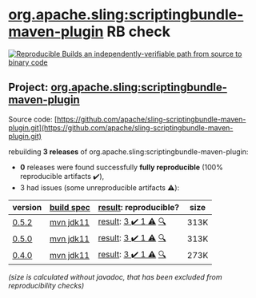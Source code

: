 [org.apache.sling:scriptingbundle-maven-plugin](https://search.maven.org/artifact/org.apache.sling/scriptingbundle-maven-plugin/) RB check
=======

[![Reproducible Builds](https://reproducible-builds.org/images/logos/rb.svg) an independently-verifiable path from source to binary code](https://reproducible-builds.org/)

## Project: [org.apache.sling:scriptingbundle-maven-plugin](https://search.maven.org/artifact/org.apache.sling/scriptingbundle-maven-plugin/)

Source code: [https://github.com/apache/sling-scriptingbundle-maven-plugin.git](https://github.com/apache/sling-scriptingbundle-maven-plugin.git)

rebuilding **3 releases** of org.apache.sling:scriptingbundle-maven-plugin:
- **0** releases were found successfully **fully reproducible** (100% reproducible artifacts :heavy_check_mark:),
- 3 had issues (some unreproducible artifacts :warning:):

| version | [build spec](/BUILDSPEC.md) | [result](https://reproducible-builds.org/docs/jvm/): reproducible? | size |
| -- | --------- | ------ | -- |
| [0.5.2](https://search.maven.org/artifact/org.apache.sling/scriptingbundle-maven-plugin/0.5.2/pom) | [mvn jdk11](scriptingbundle-maven-plugin-0.5.2.buildspec) | [result](scriptingbundle-maven-plugin-0.5.2.buildinfo): [3 :heavy_check_mark:  1 :warning:](scriptingbundle-maven-plugin-0.5.2.buildcompare) [:mag:](scriptingbundle-maven-plugin-0.5.2.diffoscope) | 313K |
| [0.5.0](https://search.maven.org/artifact/org.apache.sling/scriptingbundle-maven-plugin/0.5.0/pom) | [mvn jdk11](scriptingbundle-maven-plugin-0.5.0.buildspec) | [result](scriptingbundle-maven-plugin-0.5.0.buildinfo): [3 :heavy_check_mark:  1 :warning:](scriptingbundle-maven-plugin-0.5.0.buildcompare) [:mag:](scriptingbundle-maven-plugin-0.5.0.diffoscope) | 313K |
| [0.4.0](https://search.maven.org/artifact/org.apache.sling/scriptingbundle-maven-plugin/0.4.0/pom) | [mvn jdk11](scriptingbundle-maven-plugin-0.4.0.buildspec) | [result](scriptingbundle-maven-plugin-0.4.0.buildinfo): [3 :heavy_check_mark:  1 :warning:](scriptingbundle-maven-plugin-0.4.0.buildcompare) [:mag:](scriptingbundle-maven-plugin-0.4.0.diffoscope) | 273K |

<i>(size is calculated without javadoc, that has been excluded from reproducibility checks)</i>
